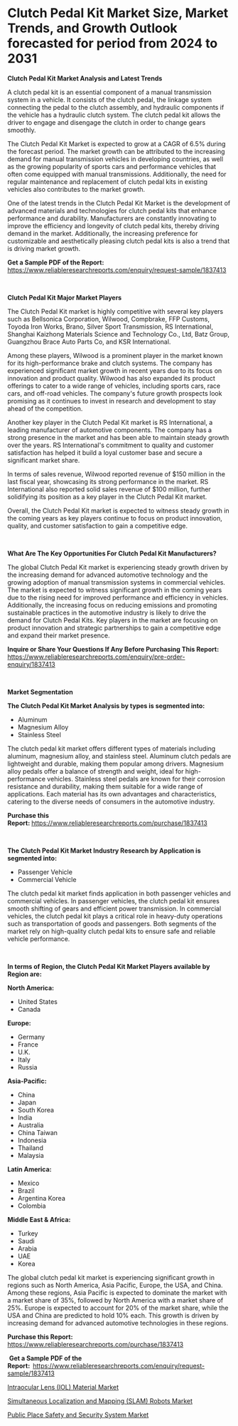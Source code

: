 <p><h1>Clutch Pedal Kit Market Size, Market Trends, and Growth Outlook forecasted for period from 2024 to 2031</h1></p><p><strong>Clutch Pedal Kit Market Analysis and Latest Trends</strong></p>
<p><p>A clutch pedal kit is an essential component of a manual transmission system in a vehicle. It consists of the clutch pedal, the linkage system connecting the pedal to the clutch assembly, and hydraulic components if the vehicle has a hydraulic clutch system. The clutch pedal kit allows the driver to engage and disengage the clutch in order to change gears smoothly.</p><p>The Clutch Pedal Kit Market is expected to grow at a CAGR of 6.5% during the forecast period. The market growth can be attributed to the increasing demand for manual transmission vehicles in developing countries, as well as the growing popularity of sports cars and performance vehicles that often come equipped with manual transmissions. Additionally, the need for regular maintenance and replacement of clutch pedal kits in existing vehicles also contributes to the market growth.</p><p>One of the latest trends in the Clutch Pedal Kit Market is the development of advanced materials and technologies for clutch pedal kits that enhance performance and durability. Manufacturers are constantly innovating to improve the efficiency and longevity of clutch pedal kits, thereby driving demand in the market. Additionally, the increasing preference for customizable and aesthetically pleasing clutch pedal kits is also a trend that is driving market growth.</p></p>
<p><strong>Get a Sample PDF of the Report:&nbsp;</strong> <a href="https://www.reliableresearchreports.com/enquiry/request-sample/1837413">https://www.reliableresearchreports.com/enquiry/request-sample/1837413</a></p>
<p>&nbsp;</p>
<p><strong>Clutch Pedal Kit Major Market Players</strong></p>
<p><p>The Clutch Pedal Kit market is highly competitive with several key players such as Bellsonica Corporation, Wilwood, Compbrake, FFP Customs, Toyoda Iron Works, Brano, Silver Sport Transmission, RS International, Shanghai Kaizhong Materials Science and Technology Co., Ltd, Batz Group, Guangzhou Brace Auto Parts Co, and KSR International.</p><p>Among these players, Wilwood is a prominent player in the market known for its high-performance brake and clutch systems. The company has experienced significant market growth in recent years due to its focus on innovation and product quality. Wilwood has also expanded its product offerings to cater to a wide range of vehicles, including sports cars, race cars, and off-road vehicles. The company's future growth prospects look promising as it continues to invest in research and development to stay ahead of the competition.</p><p>Another key player in the Clutch Pedal Kit market is RS International, a leading manufacturer of automotive components. The company has a strong presence in the market and has been able to maintain steady growth over the years. RS International's commitment to quality and customer satisfaction has helped it build a loyal customer base and secure a significant market share.</p><p>In terms of sales revenue, Wilwood reported revenue of $150 million in the last fiscal year, showcasing its strong performance in the market. RS International also reported solid sales revenue of $100 million, further solidifying its position as a key player in the Clutch Pedal Kit market.</p><p>Overall, the Clutch Pedal Kit market is expected to witness steady growth in the coming years as key players continue to focus on product innovation, quality, and customer satisfaction to gain a competitive edge.</p></p>
<p>&nbsp;</p>
<p><strong>What Are The Key Opportunities For Clutch Pedal Kit Manufacturers?</strong></p>
<p><p>The global Clutch Pedal Kit market is experiencing steady growth driven by the increasing demand for advanced automotive technology and the growing adoption of manual transmission systems in commercial vehicles. The market is expected to witness significant growth in the coming years due to the rising need for improved performance and efficiency in vehicles. Additionally, the increasing focus on reducing emissions and promoting sustainable practices in the automotive industry is likely to drive the demand for Clutch Pedal Kits. Key players in the market are focusing on product innovation and strategic partnerships to gain a competitive edge and expand their market presence.</p></p>
<p><strong>Inquire or Share Your Questions If Any Before Purchasing This Report:</strong> <a href="https://www.reliableresearchreports.com/enquiry/pre-order-enquiry/1837413">https://www.reliableresearchreports.com/enquiry/pre-order-enquiry/1837413</a></p>
<p>&nbsp;</p>
<p><strong>Market Segmentation</strong></p>
<p><strong>The Clutch Pedal Kit Market Analysis by types is segmented into:</strong></p>
<p><ul><li>Aluminum</li><li>Magnesium Alloy</li><li>Stainless Steel</li></ul></p>
<p><p>The clutch pedal kit market offers different types of materials including aluminum, magnesium alloy, and stainless steel. Aluminum clutch pedals are lightweight and durable, making them popular among drivers. Magnesium alloy pedals offer a balance of strength and weight, ideal for high-performance vehicles. Stainless steel pedals are known for their corrosion resistance and durability, making them suitable for a wide range of applications. Each material has its own advantages and characteristics, catering to the diverse needs of consumers in the automotive industry.</p></p>
<p><strong>Purchase this Report:&nbsp;</strong><a href="https://www.reliableresearchreports.com/purchase/1837413">https://www.reliableresearchreports.com/purchase/1837413</a></p>
<p>&nbsp;</p>
<p><strong>The Clutch Pedal Kit Market Industry Research by Application is segmented into:</strong></p>
<p><ul><li>Passenger Vehicle</li><li>Commercial Vehicle</li></ul></p>
<p><p>The clutch pedal kit market finds application in both passenger vehicles and commercial vehicles. In passenger vehicles, the clutch pedal kit ensures smooth shifting of gears and efficient power transmission. In commercial vehicles, the clutch pedal kit plays a critical role in heavy-duty operations such as transportation of goods and passengers. Both segments of the market rely on high-quality clutch pedal kits to ensure safe and reliable vehicle performance.</p></p>
<p>&nbsp;</p>
<p><strong>In terms of Region, the Clutch Pedal Kit Market Players available by Region are:</strong></p>
<p>
    <p> <strong> North America: </strong>
        <ul>
            <li>United States</li>
            <li>Canada</li>
        </ul>
        </p> 
    <p> <strong> Europe: </strong>
        <ul>
            <li>Germany</li>
            <li>France</li>
            <li>U.K.</li>
            <li>Italy</li>
            <li>Russia</li>
        </ul>
        </p> 
    <p> <strong> Asia-Pacific: </strong>
        <ul>
            <li>China</li>
            <li>Japan</li>
            <li>South Korea</li>
            <li>India</li>
            <li>Australia</li>
            <li>China Taiwan</li>
            <li>Indonesia</li>
            <li>Thailand</li>
            <li>Malaysia</li>
        </ul>
        </p> 
    <p> <strong> Latin America: </strong>
        <ul>
            <li>Mexico</li>
            <li>Brazil</li>
            <li>Argentina Korea</li>
            <li>Colombia</li>
        </ul>
        </p> 
    <p> <strong> Middle East & Africa: </strong>
        <ul>
            <li>Turkey</li>
            <li>Saudi</li>
            <li>Arabia</li>
            <li>UAE</li>
            <li>Korea</li>
        </ul>
    </p>
    </p>
<p><p>The global clutch pedal kit market is experiencing significant growth in regions such as North America, Asia Pacific, Europe, the USA, and China. Among these regions, Asia Pacific is expected to dominate the market with a market share of 35%, followed by North America with a market share of 25%. Europe is expected to account for 20% of the market share, while the USA and China are predicted to hold 10% each. This growth is driven by increasing demand for advanced automotive technologies in these regions.</p></p>
<p><strong>Purchase this Report: </strong><a href="https://www.reliableresearchreports.com/purchase/1837413">https://www.reliableresearchreports.com/purchase/1837413</a></p>
<p>&nbsp;<strong>Get a Sample PDF of the Report:&nbsp;&nbsp;</strong><a href="https://www.reliableresearchreports.com/enquiry/request-sample/1837413">https://www.reliableresearchreports.com/enquiry/request-sample/1837413</a></p>
<p><strong></strong></p>
<p><p><a href="https://view.publitas.com/reportprime-1/intraocular-lens-iol-material-market-with-the-goal-of-estimating-the-market-size-and-future-growth-potential-of-various-market-segments-based-on-component-applications-end-user-and-region/">Intraocular Lens (IOL) Material Market</a></p><p><a href="https://view.publitas.com/reportprime-1/simultaneous-localization-and-mapping-slam-robots-market-furnish-information-about-market-size-market-share-market-dynamics-and-projections-spanning-from-2023-to-2030/">Simultaneous Localization and Mapping (SLAM) Robots Market</a></p><p><a href="https://view.publitas.com/reportprime-1/public-place-safety-and-security-system-market-provides-a-comprehensive-analysis-including-a-macro-overview-of-the-market-as-well-as-micro-details-such-as-market-size-and-competitive-landscape/">Public Place Safety and Security System Market</a></p></p>